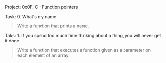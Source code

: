 Project: 0x0F. C - Function pointers

Task: 0. What's my name
> Write a function that prints a name.

Taks: 1. If you spend too much time thinking about a thing, you will never get it done.
> Write a function that executes a function given as a parameter on each element of an array.

